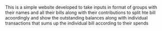 This is a simple website developed to take inputs in format of groups with their names and all their bills along with their contributions to split hte bill acoordingly and show the outstanding balances along with individual transactions that sums up the individual bill according to their spends 
